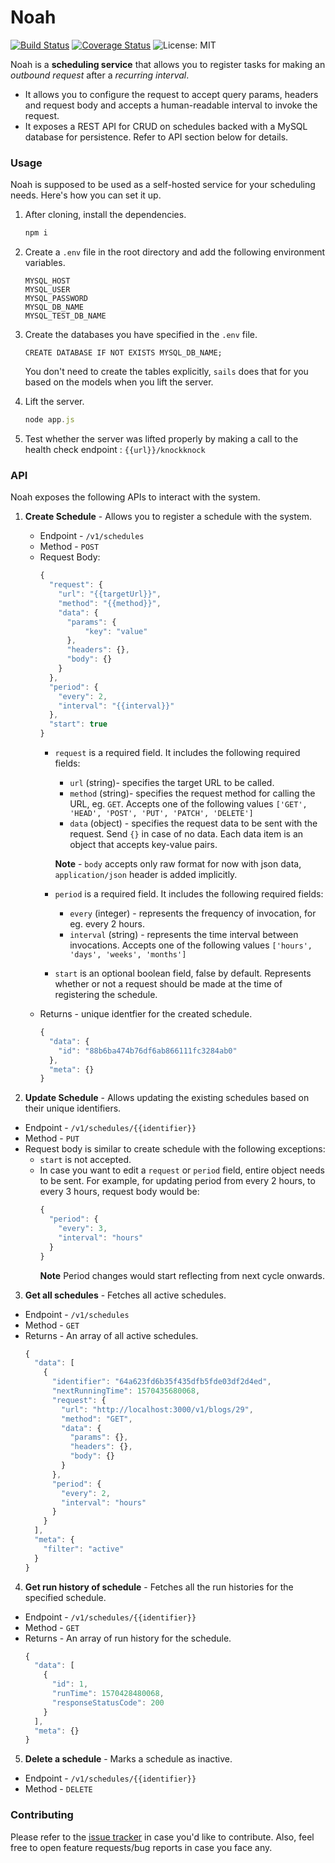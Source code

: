 # Noah
[![Build Status](https://travis-ci.org/deepakpathania/Noah.svg?branch=development)](https://travis-ci.org/deepakpathania/Noah) [![Coverage Status](https://coveralls.io/repos/github/deepakpathania/Noah/badge.svg)](https://coveralls.io/github/deepakpathania/Noah) ![License: MIT](https://img.shields.io/badge/License-MIT-green.svg)

Noah is a **scheduling service** that allows you to register tasks for making an *outbound request* after a *recurring interval*.
- It allows you to configure the request to accept query params, headers and request body and accepts a human-readable interval to invoke the request.
- It exposes a REST API for CRUD on schedules backed with a MySQL database for persistence. Refer to API section below for details.

### Usage
Noah is supposed to be used as a self-hosted service for your scheduling needs. Here's how you can set it up.
1. After cloning, install the dependencies.
	```js
    npm i
    ```
2. Create a `.env` file in the root directory and add the following environment variables.

    ```
    MYSQL_HOST
    MYSQL_USER
    MYSQL_PASSWORD
    MYSQL_DB_NAME
    MYSQL_TEST_DB_NAME
    ```
3. Create the databases you have specified in the `.env` file. 
	```mysql
    CREATE DATABASE IF NOT EXISTS MYSQL_DB_NAME;
    ```
   You don't need to create the tables explicitly, `sails` does that for you based on the models when you lift the server.

3. Lift the server.
    ```js
    node app.js
    ```

4. Test whether the server was lifted properly by making a call to the health check endpoint : `{{url}}/knockknock`

### API
Noah exposes the following APIs to interact with the system.
1. **Create Schedule** - Allows you to register a schedule with the system.
    - Endpoint - `/v1/schedules`
    - Method - `POST`
    - Request Body:
      ```js
      {
        "request": {
          "url": "{{targetUrl}}",
          "method": "{{method}}",
          "data": {
            "params": {
                "key": "value"
            },
            "headers": {},
            "body": {}
          }
        },
        "period": {
          "every": 2,
          "interval": "{{interval}}"
        },
        "start": true
      }
      ```
        - `request` is a required field. It includes the following required fields:
            - `url` (string)- specifies the target URL to be called.
            - `method` (string)- specifies the request method for calling the URL, eg. `GET`. 
    Accepts one of the following values `['GET', 'HEAD', 'POST', 'PUT', 'PATCH', 'DELETE']`
            - `data` (object) - specifies the request data to be sent with the request. Send `{}` in case of no data. Each data item is an object that accepts key-value pairs.

            **Note** - `body` accepts only raw format for now with json data, `application/json` header is added implicitly.
 
        - `period` is a required field. It includes the following required fields:
          - `every` (integer) - represents the frequency of invocation, for eg. every 2 hours.
          - `interval` (string) - represents the time interval between invocations.
    Accepts one of the following values `['hours', 'days', 'weeks', 'months']`

        - `start` is an optional boolean field, false by default. Represents whether or not a request should be made at the time of registering the schedule.
    - Returns - unique identfier for the created schedule.
      ```js
      {
        "data": {
          "id": "88b6ba474b76df6ab866111fc3284ab0"
        },
        "meta": {}
      }
      ``` 
 
2. **Update Schedule** - Allows updating the existing schedules based on their unique identifiers.
  - Endpoint - `/v1/schedules/{{identifier}}`
  - Method - `PUT`
  - Request body is similar to create schedule with the following exceptions:
    - `start` is not accepted.
    - In case you want to edit a `request` or `period` field, entire object needs to be sent.
    For example, for updating period from every 2 hours, to every 3 hours, request body would be:
      ```js
      {
        "period": {
          "every": 3,
          "interval": "hours"
        }
      }
      ```
      **Note** Period changes would start reflecting from next cycle onwards.

3. **Get all schedules** - Fetches all active schedules.
  - Endpoint - `/v1/schedules`
  - Method - `GET`
  - Returns - An array of all active schedules.
    ```js
    {
      "data": [
        {
          "identifier": "64a623fd6b35f435dfb5fde03df2d4ed",
          "nextRunningTime": 1570435680068,
          "request": {
            "url": "http://localhost:3000/v1/blogs/29",
            "method": "GET",
            "data": {
              "params": {},
              "headers": {},
              "body": {}
            }
          },
          "period": {
            "every": 2,
            "interval": "hours"
          }
        }
      ],
      "meta": {
        "filter": "active"
      }
    }
    ```

4. **Get run history of schedule** - Fetches all the run histories for the specified schedule.
  - Endpoint - `/v1/schedules/{{identifier}}`
  - Method - `GET`
  - Returns - An array of run history for the schedule.
    ```js
    {
      "data": [
        {
          "id": 1,
          "runTime": 1570428480068,
          "responseStatusCode": 200
        }
      ],
      "meta": {}
    }
    ```

5. **Delete a schedule** - Marks a schedule as inactive.
  - Endpoint - `/v1/schedules/{{identifier}}`
  - Method - `DELETE`


### Contributing
Please refer to the [issue tracker](https://github.com/deepakpathania/Noah/issues) in case you'd like to contribute. Also, feel free to open feature requests/bug reports in case you face any.

